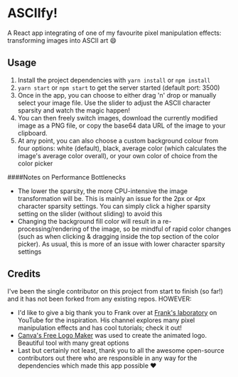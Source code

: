 # ASCIIfy!
A React app integrating of one of my favourite pixel manipulation effects: transforming images into ASCII art 😄

## Usage
1. Install the project dependencies with `yarn install` or `npm install`
2. `yarn start` or `npm start` to get the server started (default port: 3500)
3. Once in the app, you can choose to either drag 'n' drop or manually select your image file. Use the slider to 
adjust the ASCII character sparsity and watch the magic happen! 
4. You can then freely switch images, download the currently modified image as a PNG file, or copy the base64 data URL 
   of the image to your clipboard.
5. At any point, you can also choose a custom background colour from four options: white (default), black, average color 
   (which calculates the image's average color overall), or your own color of choice from the color picker

####Notes on Performance Bottlenecks
- The lower the sparsity, the more CPU-intensive the image transformation will be. 
  This is mainly an issue for the 2px or 4px character sparsity settings. You can simply click a higher sparsity setting 
  on the slider (without sliding) to avoid this
- Changing the background fill color will result in a re-processing/rendering of the image, so be mindful of rapid color 
  changes (such as when clicking & dragging inside the top section of the color picker). As usual, this is more of an
  issue with lower character sparsity settings
  

## Credits
I've been the single contributor on this project from start to finish (so far!) and it has not been forked from any 
existing repos. HOWEVER:

- I'd like to give a big thank you to Frank over at [Frank's laboratory](https://www.youtube.com/c/Frankslaboratory) 
on YouTube for the inspiration. His channel explores many pixel manipulation effects and has cool tutorials; check it out!
- [Canva's Free Logo Maker](https://www.canva.com/create/logos/) was used to create the animated logo. Beautiful tool 
with many great options
- Last but certainly not least, thank you to all the awesome open-source contributors out there who are responsible in 
any way for the dependencies which made this app possible ❤️
